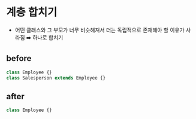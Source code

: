 # 계층 합치기

- 어떤 클래스와 그 부모가 너무 비슷해져서 더는 독립적으로 존재해야 할 이유가 사라짐 ➡️ 하나로 합치기

## before

```js
class Employee {}
class Salesperson extends Employee {}
```

## after

```js
class Employee {}
```
